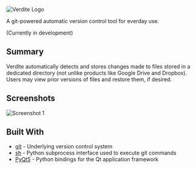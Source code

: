 ![Verdite Logo](https://github.com/LiamGraham/verdite/blob/master/images/logo_medium.png)

A git-powered automatic version control tool for everday use.

(Currently in development)

## Summary

Verdite automatically detects and stores changes made to files stored in a dedicated
directory (not unlike products like Google Drive and Dropbox). Users may view prior
versions of files and restore them, if desired.

## Screenshots

![Screenshot 1](https://github.com/LiamGraham/verdite/blob/master/images/screenshot_1.png)

## Built With
* [git](https://git-scm.com/) - Underlying version control system
* [sh](https://amoffat.github.io/sh/) - Python subprocess interface used to execute git
  commands
* [PyQt5](https://riverbankcomputing.com/software/pyqt/intro) - Python bindings for the Qt
  application framework
